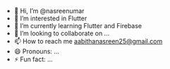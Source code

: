 - 👋 Hi, I’m @nasreenumar
- 👀 I’m interested in Flutter
- 🌱 I’m currently learning Flutter and Firebase
- 💞️ I’m looking to collaborate on ...
- 📫 How to reach me aabithanasreen25@gmail.com
- 😄 Pronouns: ...
- ⚡ Fun fact: ...

<!---
nasreenumar/nasreenumar is a ✨ special ✨ repository because its `README.md` (this file) appears on your GitHub profile.
You can click the Preview link to take a look at your changes.
--->
